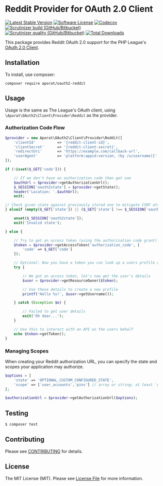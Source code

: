 # Reddit Provider for OAuth 2.0 Client
[![Latest Stable Version](https://img.shields.io/packagist/v/aporat/oauth2-reddit.svg?style=flat-square&logo=composer)](https://packagist.org/packages/aporat/oauth2-reddit)
[![Software License](https://img.shields.io/badge/license-MIT-brightgreen.svg?style=flat-square)](LICENSE)
[![Codecov](https://img.shields.io/codecov/c/github/aporat/oauth2-reddit?style=flat-square)](https://codecov.io/github/aporat/oauth2-reddit)
[![Scrutinizer build (GitHub/Bitbucket)](https://img.shields.io/scrutinizer/build/g/aporat/oauth2-reddit?style=flat-square)](https://scrutinizer-ci.com/g/aporat/oauth2-reddit/build-status/master)
[![Scrutinizer quality (GitHub/Bitbucket)](https://img.shields.io/scrutinizer/quality/g/aporat/oauth2-reddit?style=flat-square)](https://scrutinizer-ci.com/g/aporat/oauth2-reddit/?branch=master)
[![Total Downloads](https://img.shields.io/packagist/dt/aporat/oauth2-reddit.svg?style=flat-square)](https://packagist.org/packages/aporat/oauth2-reddit)

This package provides Reddit OAuth 2.0 support for the PHP League's [OAuth 2.0 Client](https://github.com/thephpleague/oauth2-client).

## Installation

To install, use composer:

```
composer require aporat/oauth2-reddit
```

## Usage

Usage is the same as The League's OAuth client, using `\Aporat\OAuth2\Client\Provider\Reddit` as the provider.

### Authorization Code Flow

```php
$provider = new Aporat\OAuth2\Client\Provider\Reddit([
    'clientId'          => '{reddit-client-id}',
    'clientSecret'      => '{reddit-client-secret}',
    'redirectUri'       => 'https://example.com/callback-url',
    'userAgent'         => 'platform:appid:version, (by /u/username)}',
]);

if (!isset($_GET['code'])) {

    // If we don't have an authorization code then get one
    $authUrl = $provider->getAuthorizationUrl();
    $_SESSION['oauth2state'] = $provider->getState();
    header('Location: '.$authUrl);
    exit;

// Check given state against previously stored one to mitigate CSRF attack
} elseif (empty($_GET['state']) || ($_GET['state'] !== $_SESSION['oauth2state'])) {

    unset($_SESSION['oauth2state']);
    exit('Invalid state');

} else {

    // Try to get an access token (using the authorization code grant)
    $token = $provider->getAccessToken('authorization_code', [
        'code' => $_GET['code']
    ]);

    // Optional: Now you have a token you can look up a users profile data
    try {

        // We got an access token, let's now get the user's details
        $user = $provider->getResourceOwner($token);

        // Use these details to create a new profile
        printf('Hello %s!', $user->getUsername());

    } catch (Exception $e) {

        // Failed to get user details
        exit('Oh dear...');
    }

    // Use this to interact with an API on the users behalf
    echo $token->getToken();
}
```

### Managing Scopes

When creating your Reddit authorization URL, you can specify the state and scopes your application may authorize.

```php
$options = [
    'state' => 'OPTIONAL_CUSTOM_CONFIGURED_STATE',
    'scope' => ['user_accounts','pins'] // array or string; at least 'user:email' is required
];

$authorizationUrl = $provider->getAuthorizationUrl($options);
```

## Testing

``` bash
$ composer test
```

## Contributing

Please see [CONTRIBUTING](https://github.com/aporat/oauth2-reddit/blob/master/CONTRIBUTING.md) for details.

## License

The MIT License (MIT). Please see [License File](https://github.com/aporat/oauth2-reddit/blob/master/LICENSE) for more information.
